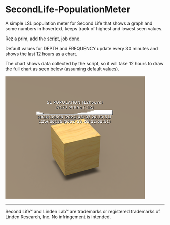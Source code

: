 # SecondLife-PopulationMeter
A simple LSL population meter for Second Life that shows a graph and some numbers in hovertext, keeps track of highest and lowest seen values.

Rez a prim, add the [script](https://github.com/0xc0ffea/SecondLife-PopulationMeter/blob/main/SL_Population.lsl), job done.

Default values for DEPTH and FREQUENCY update every 30 minutes and shows the last 12 hours as a chart.

The chart shows data collected by the script, so it will take 12 hours to draw the full chart as seen below (assuming default values).

![Plywood cube showing the output of the population meter](assets/SecondLIfe%20PopulationMeter%20Screenshot.png)

---

Second Life™ and Linden Lab™ are trademarks or registered trademarks of Linden Research, Inc. No infringement is intended.
